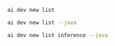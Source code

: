 ``` bash title="List all samples"
ai dev new list
```

``` bash title="List only Java samples"
ai dev new list --java
```

``` bash title="Filter the list by name"
ai dev new list inference --java
```